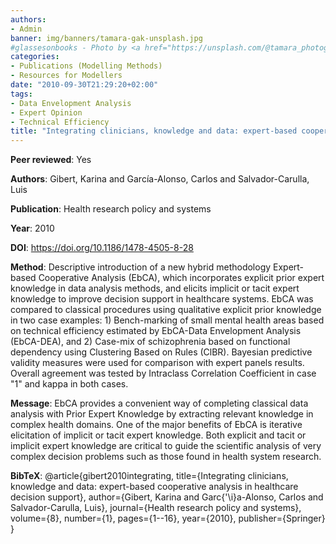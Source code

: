 ```yaml
---
authors:
- Admin
banner: img/banners/tamara-gak-unsplash.jpg
#glassesonbooks - Photo by <a href="https://unsplash.com/@tamara_photography?utm_source=unsplash&utm_medium=referral&utm_content=creditCopyText">Tamara Gak</a> on <a href="https://unsplash.com/s/photos/publication?utm_source=unsplash&utm_mediu
categories:
- Publications (Modelling Methods)
- Resources for Modellers
date: "2010-09-30T21:29:20+02:00"
tags:
- Data Envelopment Analysis
- Expert Opinion
- Technical Efficiency
title: "Integrating clinicians, knowledge and data: expert-based cooperative analysis in healthcare decision support"
---
```


**Peer reviewed**: Yes

**Authors**: Gibert, Karina and Garc&iacute;a-Alonso, Carlos and Salvador-Carulla, Luis

**Publication**: Health research policy and systems

**Year**: 2010 

**DOI**: https://doi.org/10.1186/1478-4505-8-28

**Method**: Descriptive introduction of a new hybrid methodology Expert-based Cooperative Analysis (EbCA), which incorporates explicit prior expert knowledge in data analysis methods, and elicits implicit or tacit expert knowledge to improve decision support in healthcare systems. EbCA was compared to classical procedures using qualitative explicit prior knowledge in two case examples: 1) Bench-marking of small mental health areas based on technical efficiency estimated by EbCA-Data Envelopment Analysis (EbCA-DEA), and 2) Case-mix of schizophrenia based on functional dependency using Clustering Based on Rules (ClBR). Bayesian predictive validity measures were used for comparison with expert panels results. Overall agreement was tested by Intraclass Correlation Coefficient in case "1" and kappa in both cases.

**Message**:  EbCA provides a convenient way of completing classical data analysis with Prior Expert Knowledge by extracting relevant knowledge in complex health domains. One of the major benefits of EbCA is iterative elicitation of implicit or tacit expert knowledge. Both explicit and tacit or implicit expert knowledge are critical to guide the scientific analysis of very complex decision problems such as those found in health system research.


**BibTeX**: @article{gibert2010integrating,
  title={Integrating clinicians, knowledge and data: expert-based cooperative analysis in healthcare decision support},
  author={Gibert, Karina and Garc{\'\i}a-Alonso, Carlos and Salvador-Carulla, Luis},
  journal={Health research policy and systems},
  volume={8},
  number={1},
  pages={1--16},
  year={2010},
  publisher={Springer}
}